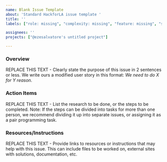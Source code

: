 ```yaml
---
name: Blank Issue Template
about: 'Standard HackforLA issue template '
title: ''
labels: ["role: missing", "complexity: missing", "feature: missing", "size: missing", "Draft"]

assignees: ''
projects: ["@ezesalvatore's untitled project"]

---
```


### Overview
REPLACE THIS TEXT - Clearly state the purpose of this issue in 2 sentences or less.  We write ours a modified user story in this format: _We need to do X for Y reason._

### Action Items
REPLACE THIS TEXT - List the research to be done, or the steps to be completed.
Note: If the steps can be divided into tasks for more than one person, we recommend dividing it up into separate issues, or assigning it as a pair programming task.

### Resources/Instructions
REPLACE THIS TEXT - Provide links to resources or instructions that may help with this issue. This can include files to be worked on, external sites with solutions, documentation, etc.
